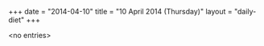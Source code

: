 +++
date = "2014-04-10"
title = "10 April 2014 (Thursday)"
layout = "daily-diet"
+++


\<no entries\>

